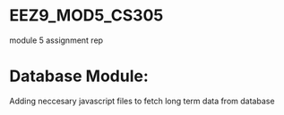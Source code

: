 # EEZ9_MOD5_CS305
module 5 assignment rep

# Database Module:
Adding neccesary javascript files to fetch long term data from database 
